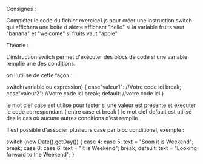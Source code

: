 Consignes :

Compléter le code du fichier exercice1.js pour créer une instruction switch 
qui affichera une boite d'alerte affichant
 "hello" si la variable fruits vaut "banana" et "welcome" si fruits vaut "apple"


 Théorie :

 L'instruction switch permet d'éxécuter des blocs de code si une variable 
 remplie une des conditions.

 on l'utilise de cette façon :

 switch(variable ou expression)
 {
    case"valeur1":
        //Votre code ici
        break;
    case"valeur2":
        //Votre code ici
        break;
    default:
        //votre code ici
 }




le mot clef case est utilisé pour tester si une valeur est présente et executer le code correspondant ( entre case et break )
le mot clef default est utilisé das le cas où aucune autres conditions n'est remplie


Il est possible d'associer plusieurs case par bloc conditionel, exemple :

switch (new Date().getDay()) {
    case 4:
    case 5:
        text = "Soon it is Weekend";
        break;
    case 0:
    case 6:
        text = "It is Weekend";
        break;
    default:
        text = "Looking forward to the Weekend";
}